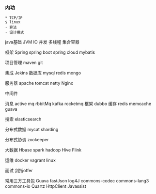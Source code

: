 
### 内功
	* TCP/IP
	$ linux
	- 算法
	- 设计模式

java基础
	JVM
	IO
	并发
	多线程
	集合容器

框架
	Spring
	spring boot
	spring cloud
	mybatis

项目管理
	maven
	git

集成
	Jekins
数据库
	mysql
	redis
	mongo

服务器	
	apache
	tomcat 
	netty 
	Nginx

中间件

消息
	active mq
	rbbitMq
	kafka
	rocketmq
框架
	dubbo
缓存
	redis
	memcache
	guava

搜索
	elasticsearch
	
分布式数据
	mycat
	sharding

分布式协调
	zookeeper
	
大数据
	Hbase
	spark
	hadoop
	Hive
	Flink
	
运维
	docker
	vagrant
	linux
	
面试
	剑指offer
	
常用三方工具包
	Guava
	fastJson
	log4J
	commons-codec
	commons-lang3
	commons-io
	Quartz
	HttpClient
	Javassist	
	
	

